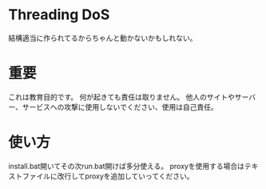 # Threading DoS
結構適当に作られてるからちゃんと動かないかもしれない。
# 重要
これは教育目的です。
何が起きても責任は取りません。
他人のサイトやサーバー、サービスへの攻撃に使用しないでください、使用は自己責任。
# 使い方
install.bat開いてその次run.bat開けば多分使える。
proxyを使用する場合はテキストファイルに改行してproxyを追加していってください。
